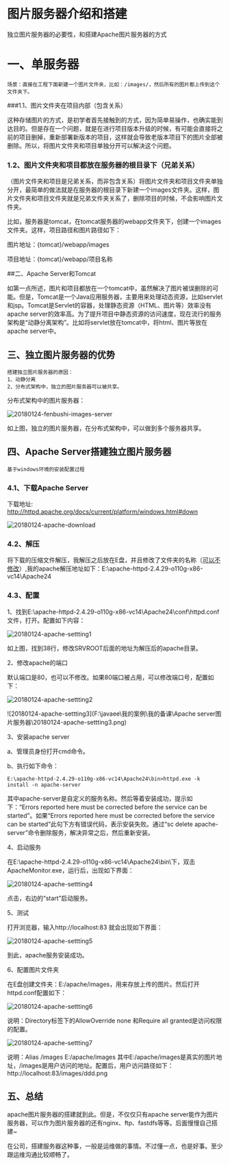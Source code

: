 # 图片服务器介绍和搭建

独立图片服务器的必要性，和搭建Apache图片服务器的方式

# 一、单服务器

```
场景：直接在工程下面新建一个图片文件夹，比如：/images/，然后所有的图片都上传到这个文件夹下。
```

###1.1、图片文件夹在项目内部（包含关系）

这种存储图片的方式，是初学者首先接触到的方式，因为简单易操作，也确实能到达目的。但是存在一个问题，就是在进行项目版本升级的时候，有可能会直接将之前的项目删掉，重新部署新版本的项目，这样就会导致老版本项目下的图片全部被删除。所以，将图片文件夹和项目单独分开可以解决这个问题。

### 1.2、图片文件夹和项目都放在服务器的根目录下（兄弟关系）

（图片文件夹和项目是兄弟关系，而非包含关系）将图片文件夹和项目文件夹单独分开，最简单的做法就是在服务器的根目录下新建一个images文件夹。这样，图片文件夹和项目文件夹就是兄弟文件夹关系了，删除项目的时候，不会影响图片文件夹。

比如，服务器是tomcat，在tomcat服务器的webapp文件夹下，创建一个images文件夹。这样，项目路径和图片路径如下：

图片地址：{tomcat}/webapp/images

项目地址：{tomcat}/webapp/项目名称

##二、Apache Server和Tomcat

如第一点所述，图片和项目都放在一个tomcat中，虽然解决了图片被误删除的可能。但是，Tomcat是一个Java应用服务器，主要用来处理动态资源，比如servlet和jsp。Tomcat是Servlet的容器，处理静态资源（HTML、图片等）效率没有apache server的效率高。为了提升项目中静态资源的访问速度，现在流行的服务架构是“动静分离架构”。比如将servlet放在tomcat中，将html、图片等放在apache server中。



## 三、独立图片服务器的优势

```
搭建独立图片服务器的原因：
1、动静分离
2、分布式架构中，独立的图片服务器可以被共享。
```

分布式架构中的图片服务器：

![20180124-fenbushi-images-server](https://github.com/yangjingwen2/images/blob/master/20180124-fenbushi-images-server.png?raw=true)

如上图，独立的图片服务器，在分布式架构中，可以做到多个服务器共享。

## 四、Apache Server搭建独立图片服务器

```
基于windows环境的安装配置过程
```

### 4.1、下载Apache Server

下载地址:  http://httpd.apache.org/docs/current/platform/windows.html#down 

![20180124-apache-download](https://github.com/yangjingwen2/images/blob/master/20180124-apache-download.png?raw=true)

### 4.2、解压

将下载的压缩文件解压，我解压之后放在E盘，并且修改了文件夹的名称（<u>可以不修改</u>）,我的apache解压地址如下：E:\apache-httpd-2.4.29-o110g-x86-vc14\Apache24

### 4.3、配置

1、找到E:\apache-httpd-2.4.29-o110g-x86-vc14\Apache24\conf\httpd.conf文件，打开。配置如下内容：

![20180124-apache-settting1](https://github.com/yangjingwen2/images/blob/master/20180124-apache-settting1.png?raw=true)

如上图，找到38行，修改SRVROOT后面的地址为解压后的apache目录。

2、修改apache的端口

默认端口是80，也可以不修改。如果80端口被占用，可以修改端口号，配置如下：

![20180124-apache-settting2](https://github.com/yangjingwen2/images/blob/master/20180124-apache-settting2.png?raw=true)

![20180124-apache-settting3](F:\javaee\我的案例\我的备课\Apache server图片服务器\20180124-apache-settting3.png)

3、安装apache server

a、管理员身份打开cmd命令。

b、执行如下命令：

```
E:\apache-httpd-2.4.29-o110g-x86-vc14\Apache24\bin>httpd.exe -k install -n apache-server
```

其中apache-server是自定义的服务名称。然后等着安装成功，提示如下：“Errors reported here must be corrected before the service can be started”。如果“Errors reported here must be corrected before the service can be started”此句下方有错误代码，表示安装失败。通过“sc delete apache-server”命令删除服务，解决异常之后，然后重新安装。

4、启动服务

在E:\apache-httpd-2.4.29-o110g-x86-vc14\Apache24\bin\下，双击ApacheMonitor.exe，运行后，出现如下界面：

![20180124-apache-settting4](https://github.com/yangjingwen2/images/blob/master/20180124-apache-settting4.png?raw=true)

点击，右边的“start”启动服务。

5、测试

打开浏览器，输入http://localhost:83 就会出现如下界面：

![20180124-apache-settting5](https://github.com/yangjingwen2/images/blob/master/20180124-apache-settting5.png?raw=true)

到此，apache服务安装成功。



6、配置图片文件夹

在E盘创建文件夹：E:/apache/images，用来存放上传的图片。然后打开httpd.conf配置如下：

![20180124-apache-settting6](https://github.com/yangjingwen2/images/blob/master/20180124-apache-settting6.png?raw=true)

说明：Directory标签下的AllowOverride none 和Require all granted是访问权限的配置。

![20180124-apache-settting7](https://github.com/yangjingwen2/images/blob/master/20180124-apache-settting7.png?raw=true)

说明：Alias /images E:/apache/images   其中E:/apache/images是真实的图片地址，/images是用户访问的地址。配置后，用户访问路径如下：http://localhost:83/images/ddd.png

## 五、总结

apache图片服务器的搭建就到此。但是，不仅仅只有apache server能作为图片服务器，可以作为图片服务器的还有nginx、ftp、fastdfs等等。后面慢慢自己搭建~    

在公司，搭建服务器这种事，一般是运维做的事情。不过懂一点，也是好事。至少跟运维沟通比较顺畅了。